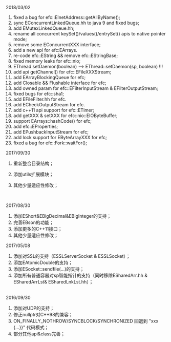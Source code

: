 2018/03/02

1. fixed a bug for efc::EInetAddress::getAllByName();
2. sync EConcurrentLinkedQueue.hh to java 9 and fixed bugs;
3. add EMutexLinkedQueue.hh;
4. rename all concurrent keySet()/values()/entrySet() apis to native pointer mode;
5. remove some EConcurrentXXX interface;
6. add a new api for efc:EArrays.
7. re-code efc::EString && remove efc::EStringBase;
8. fixed memory leaks for efc::nio;
9. EThread setDaemon(boolean) --> EThread::setDaemon(sp<EThread>, boolean) !!!
10. add api getChannel() for efc::EFileXXXStream;
11. add EArrayBlockingQueue for efc;
12. add Closable && Flushable interface for efc;
13. add owned param for efc::EFilterInputStream & EFilterOutputStream;
14. fixed bugs for efc::sha1;
15. add EFileFilter.hh for efc.
16. add ECheckOutputStream for efc.
17. add c++11 api support for efc::ETimer;
18. add getXXX & setXXX for efc::nio::EIOByteBuffer;
19. support EArrays::hashCode() for efc;
20. add efc::EProperties;
21. add EPushbackInputStream for efc;
22. add lock support for EByteArrayXXX for efc;
23. fixed a bug for efc::Fork::waitFor();



2017/09/30

1. 重新整合目录结构；
2. 添加utils扩展模块；
3. 其他少量适应性修改；

   ​

2017/08/30

1. 添加EShort&EBigDecimal&EBigInteger的支持；
2. 完善EBson的功能；
3. 添加更多的C++11接口；
4. 其他少量适应性修改；
   ​


2017/05/08

1. 添加对SSL的支持（ESSLServerSocket & ESSLSocket）；  
2. 添加EAtomicDouble的支持；  
3. 添加ESocket::sendfile(...)的支持；  
4. 添加所有普通容器对sp<x>智能指针的支持（同时移除ESharedArr.hh & ESharedArrLst& ESharedLnkLst.hh）；  
   ​


2016/09/30  

1. 添加对UDP的支持；  
2. 修正nullptr对C++98的兼容；  
3. ON_FINALLY_NOTHROW/SYNCBLOCK/SYNCHRONIZED 回退到 "xxx {...}}" 代码模式；  
4. 部分其他api&class完善；